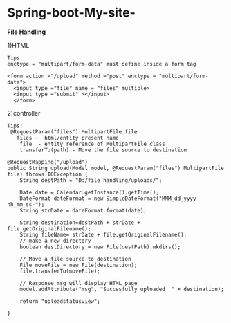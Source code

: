 # Spring-boot-My-site-

**File Handling**

1)HTML

    Tips:
    enctype = "multipart/form-data" must define inside a form tag

    <form action ="/upload" method ="post" enctype = "multipart/form-data">
      <input type ="file" name = "files" multiple>
      <input type ="submit" ></input>
      </form>
  
2)controller

    Tips:
     @RequestParam("files") MultipartFile file
       files -  html/entity present name
        file  - entity reference of MultipartFile class
        transferTo(path) - Move the file source to destination 
        
    @RequestMapping("/upload")
	public String upload(Model model, @RequestParam("files") MultipartFile file) throws IOException {
		String destPath = "D:/file handling/uploads/";
		
		Date date = Calendar.getInstance().getTime();
		DateFormat dateFormat = new SimpleDateFormat("MMM_dd_yyyy hh_mm_ss-");
		String strDate = dateFormat.format(date);

		String destination=destPath + strDate + file.getOriginalFilename();
		String fileName= strDate + file.getOriginalFilename();
		// make a new directory
		boolean destDirectory = new File(destPath).mkdirs();

		// Move a file source to destination
		File moveFile = new File(destination);
		file.transferTo(moveFile);

		// Response msg will display HTML page
		model.addAttribute("msg", "Succesfully uploaded  " + destination);

		return "uploadstatusview";

	}
